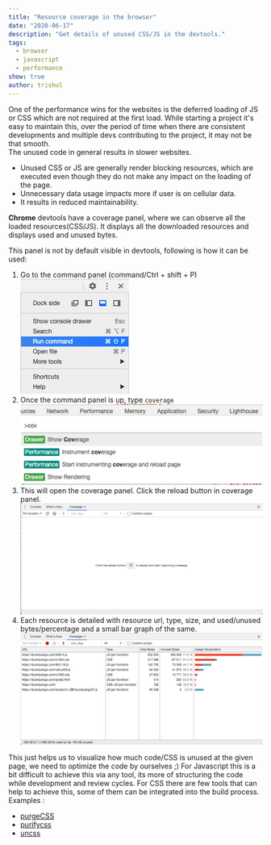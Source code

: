 ```yaml
---
title: "Resource coverage in the browser"
date: "2020-06-17"
description: "Get details of unused CSS/JS in the devtools."
tags:
  - browser
  - javascript
  - performance
show: true
author: trishul
---
```


One of the performance wins for the websites is the deferred loading of JS or CSS which are not required at the first load.
While starting a project it's easy to maintain this, over the period of time when there are consistent developments and multiple devs contributing to the project, it may not be that smooth.  
The unused code in general results in slower websites.  
- Unused CSS or JS are generally render blocking resources, which are executed even though they do not make any impact on the loading of the page.  
- Unnecessary data usage impacts more if user is on cellular data.  
- It results in reduced maintainability.

**Chrome** devtools have a coverage panel, where we can observe all the loaded resources(CSS/JS). It displays all the downloaded resources and displays used and unused bytes.  

This panel is not by default visible in devtools, following is how it can be used:
1. Go to the command panel (command/Ctrl + shift + P)  ![coverage-1](./coverage-1.png) <br>
2. Once the command panel is up, type `coverage`  ![coverage-3](./coverage-3.png) <br>
3. This will open the coverage panel. Click the reload button in coverage panel.  ![coverage-4](./coverage-4.png) <br>
4. Each resource is detailed with resource url, type, size, and used/unused bytes/percentage and a small bar graph of the same.  ![coverage-5](./coverage-5.png)

This just helps us to visualize how much code/CSS is unused at the given page, we need to optimize the code by ourselves ;) For Javascript this is a bit difficult to achieve this via any tool, its more of structuring the code while development and review cycles. For CSS there are few tools that can help to achieve this, some of them can be integrated into the build process.  
Examples :
- [purgeCSS](https://purgecss.com/)
- [purifycss](https://github.com/purifycss/purifycss)
- [uncss](https://github.com/uncss/uncss)
